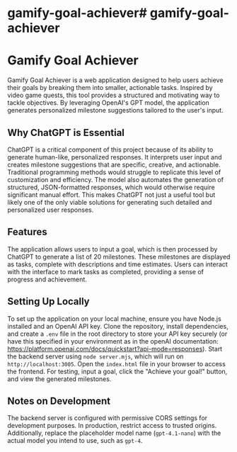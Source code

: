 # gamify-goal-achiever# gamify-goal-achiever

# Gamify Goal Achiever

Gamify Goal Achiever is a web application designed to help users achieve their goals by breaking them into smaller, actionable tasks. Inspired by video game quests, this tool provides a structured and motivating way to tackle objectives. By leveraging OpenAI's GPT model, the application generates personalized milestone suggestions tailored to the user's input.

## Why ChatGPT is Essential

ChatGPT is a critical component of this project because of its ability to generate human-like, personalized responses. It interprets user input and creates milestone suggestions that are specific, creative, and actionable. Traditional programming methods would struggle to replicate this level of customization and efficiency. The model also automates the generation of structured, JSON-formatted responses, which would otherwise require significant manual effort. This makes ChatGPT not just a useful tool but likely one of the only viable solutions for generating such detailed and personalized user responses.

## Features

The application allows users to input a goal, which is then processed by ChatGPT to generate a list of 20 milestones. These milestones are displayed as tasks, complete with descriptions and time estimates. Users can interact with the interface to mark tasks as completed, providing a sense of progress and achievement.

## Setting Up Locally

To set up the application on your local machine, ensure you have Node.js installed and an OpenAI API key. Clone the repository, install dependencies, and create a `.env` file in the root directory to store your API key securely (or have this specified in your environment as in the openAI documentation: https://platform.openai.com/docs/quickstart?api-mode=responses). Start the backend server using `node server.mjs`, which will run on `http://localhost:3005`. Open the `index.html` file in your browser to access the frontend. For testing, input a goal, click the "Achieve your goal!" button, and view the generated milestones.

## Notes on Development

The backend server is configured with permissive CORS settings for development purposes. In production, restrict access to trusted origins. Additionally, replace the placeholder model name (`gpt-4.1-nano`) with the actual model you intend to use, such as `gpt-4`.
